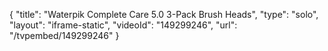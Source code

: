 {
    "title": "Waterpik Complete Care 5.0 3-Pack Brush Heads",
    "type": "solo",
    "layout": "iframe-static",
    "videoId": "149299246",
    "url": "\/tvpembed\/149299246"
}